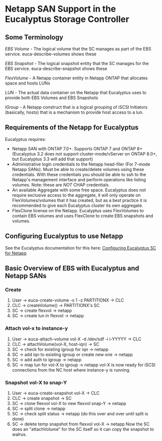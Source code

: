 # Netapp SAN Support in the Eucalyptus Storage Controller

## Some Terminology
_EBS Volume_ - The logical volume that the SC manages as part of the EBS service. euca-describe-volumes shows these

_EBS Snapshot_ - The logical snapshot entity that the SC manages for the EBS service. euca-describe-snapshot shows these

_FlexVolume_ - A Netapp container entity in Netapp ONTAP that allocates space and hosts LUNs

_LUN_ - The actual data container on the Netapp that Eucalyptus uses to provide both EBS Volumes and EBS Snapshots

_IGroup_ - A Netapp construct that is a logical grouping of iSCSI Initiators (basically, hosts) that is a mechanism to provide host access to a lun.

## Requirements of the Netapp for Eucalyptus
Eucalyptus requires:
* Netapp SAN with ONTAP 7.0+. Supports ONTAP 7 and ONTAP 8+ (Eucalyptus 3.2 does not support cluster-mode/vServer on ONTAP 8.0+, but Eucalyptus 3.3 will add that support) 
* Administrative login credentials to the Netapp head-filer (For 7-mode Netapp SANs). Must be able to create/delete volumes using these credentials. With these credentials you should be able to ssh to the Netapp's management interface and perform operations like listing volumes.  Note: these are *NOT* CHAP credentials.
* An available Aggregate with some free space. Eucalyptus does not require exclusive access to the aggregate, it will only operate on FlexVolumes/volumes that it has created, but as a best practice it is recommended to give each Eucalyptus cluster its own aggregate.
* FlexClone license on the Netapp. Eucalyptus uses FlexVolumes to contain EBS volumes and uses FlexClone to create EBS snapshots and volumes.

## Configuring Eucalyptus to use Netapp
See the Eucalyptus documentation for this here: [Configuring Eucalyptus SC for Netapp](http://www.eucalyptus.com/docs/3.2/ig/configure_storage_controller.html#configure_storage_controller)

## Basic Overview of EBS with Eucalyptus and Netapp SANs

### Create
1. User -> euca-create-volume -s 1 -z PARTITIONX -> CLC
2. CLC -> createVolume() -> PARTITIONX's SC
3. SC -> create flexvol -> netapp
4. SC -> create lun in flexvol -> netapp

### Attach vol-x to instance-y
1. User -> euca-attach-volume vol-X -d /dev/sdf -i i-YYYYY -> CLC
2. CLC -> attachVolume(vol-X, host-iqn) -> SC
3. SC -> check for existing igroup for iqn -> netapp
4. SC -> add iqn to existing igroup or create new one -> netapp
5. SC -> add auth to igroup -> netapp
6. SC -> map lun for vol-X to igroup -> netapp
vol-X is now ready for iSCSI connections from the NC host where instance-y is running.

### Snapshot vol-X to snap-Y
1. User -> euca-create-snapshot vol-X -> CLC
2. CLC -> create snapshot -> SC
3. SC -> clone flexvol vol-X to new flexvol snap-Y -> netapp
4. SC -> split clone -> netapp
5. SC -> check split status -> netapp (do this over and over until split is done)
6. SC -> delete temp snapshot from flexvol vol-X -> netapp 
Now the SC does an "attachVolume" for the SC itself so it can copy the snapshot to walrus.